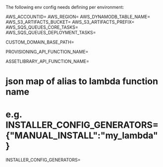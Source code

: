 The following env config needs defining per environment:

AWS_ACCOUNTID=
AWS_REGION=
AWS_DYNAMODB_TABLE_NAME=
AWS_S3_ARTIFACTS_BUCKET=
AWS_S3_ARTIFACTS_PREFIX=
AWS_SQS_QUEUES_CORE_TASKS=
AWS_SQS_QUEUES_DEPLOYMENT_TASKS=

CUSTOM_DOMAIN_BASE_PATH=

PROVISIONING_API_FUNCTION_NAME=

ASSETLIBRARY_API_FUNCTION_NAME=

# json map of alias to lambda function name
# e.g. INSTALLER_CONFIG_GENERATORS={"MANUAL_INSTALL":"my_lambda"}
INSTALLER_CONFIG_GENERATORS=
